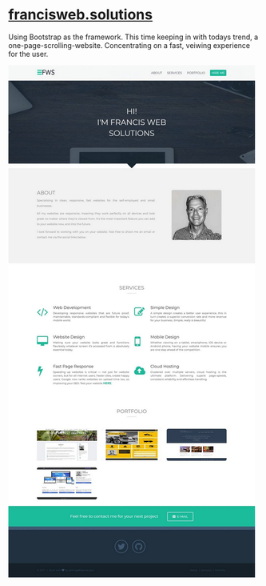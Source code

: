 # [francisweb.solutions](https://francisweb.solutions)

Using Bootstrap as the framework. This time keeping in with todays trend, a one-page-scrolling-website. Concentrating on a fast, veiwing experience for the user.

![Front Page](/assets/images/francis-web-solutions-frontpage.jpg)

